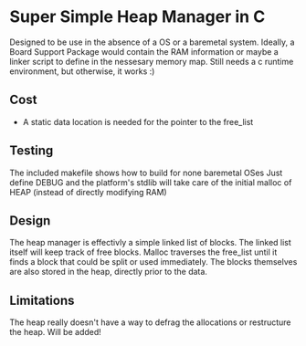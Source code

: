 # Super Simple Heap Manager in C
Designed to be use in the absence of a OS or a baremetal system.
Ideally, a Board Support Package would contain the RAM information
or maybe a linker script to define in the nessesary memory map.
Still needs a c runtime environment, but otherwise, it works :)

## Cost
* A static data location is needed for the pointer to the free_list

## Testing
The included makefile shows how to build for none baremetal OSes
Just define DEBUG and the platform's stdlib will take care
of the initial malloc of HEAP (instead of directly modifying RAM)

## Design
The heap manager is effectivly a simple linked list of blocks.
The linked list itself will keep track of free blocks. Malloc
traverses the free_list until it finds a block that could be split
or used immediately. The blocks themselves are also stored in the
heap, directly prior to the data.

## Limitations
The heap really doesn't have a way to defrag the allocations or 
restructure the heap. Will be added!
